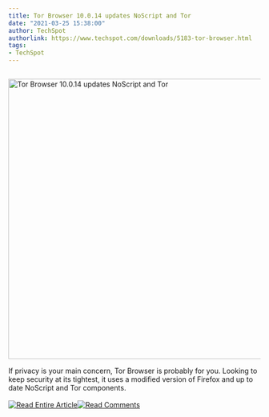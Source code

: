 ```yaml
---
title: Tor Browser 10.0.14 updates NoScript and Tor
date: "2021-03-25 15:38:00"
author: TechSpot
authorlink: https://www.techspot.com/downloads/5183-tor-browser.html
tags:
- TechSpot
---
```

<a href="https://www.techspot.com/downloads/5183-tor-browser.html" target="_blank"><img src="https://static.techspot.com/images2/news/ts3_thumbs/2021/03/2021-03-25-ts3_thumbs-c8b.png" width="800" height="560" style="padding: 15px 0" title="Tor Browser 10.0.14 updates NoScript and Tor" /></a><br />If privacy is your main concern, Tor Browser is probably for you. Looking to keep security at its tightest, it uses a modified version of Firefox and up to date NoScript and Tor components.<br /><br /><a href="https://www.techspot.com/downloads/5183-tor-browser.html"><img src="https://static.techspot.com/images/rss/rss_buttons_01.png" border="0" alt="Read Entire Article" /></a><a href="https://www.techspot.com/downloads/5183-tor-browser.html#comments"><img src="https://static.techspot.com/images/rss/rss_buttons_02.png" border="0" alt="Read Comments" /></a><br /><br />